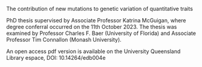The contribution of new mutations to genetic variation of quantitative traits

PhD thesis supervised by Associate Professor Katrina McGuigan, where degree conferral occurred on the 11th October 2023.
The thesis was examined by Professor Charles F. Baer (University of Florida) and Associate Professor Tim Connallon (Monash University). 

An open access pdf version is available on the University Queensland Library espace, 
DOI: 10.14264/edb004e
